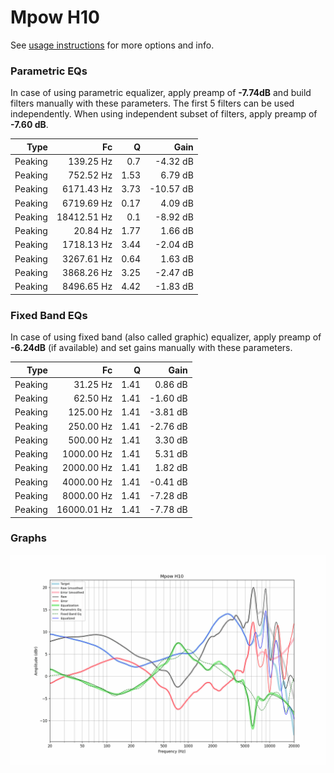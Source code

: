 # Mpow H10
See [usage instructions](https://github.com/jaakkopasanen/AutoEq#usage) for more options and info.

### Parametric EQs
In case of using parametric equalizer, apply preamp of **-7.74dB** and build filters manually
with these parameters. The first 5 filters can be used independently.
When using independent subset of filters, apply preamp of **-7.60 dB**.

| Type    | Fc          |    Q | Gain      |
|--------:|------------:|-----:|----------:|
| Peaking | 139.25 Hz   | 0.7  | -4.32 dB  |
| Peaking | 752.52 Hz   | 1.53 | 6.79 dB   |
| Peaking | 6171.43 Hz  | 3.73 | -10.57 dB |
| Peaking | 6719.69 Hz  | 0.17 | 4.09 dB   |
| Peaking | 18412.51 Hz | 0.1  | -8.92 dB  |
| Peaking | 20.84 Hz    | 1.77 | 1.66 dB   |
| Peaking | 1718.13 Hz  | 3.44 | -2.04 dB  |
| Peaking | 3267.61 Hz  | 0.64 | 1.63 dB   |
| Peaking | 3868.26 Hz  | 3.25 | -2.47 dB  |
| Peaking | 8496.65 Hz  | 4.42 | -1.83 dB  |

### Fixed Band EQs
In case of using fixed band (also called graphic) equalizer, apply preamp of **-6.24dB**
(if available) and set gains manually with these parameters.

| Type    | Fc          |    Q | Gain     |
|--------:|------------:|-----:|---------:|
| Peaking | 31.25 Hz    | 1.41 | 0.86 dB  |
| Peaking | 62.50 Hz    | 1.41 | -1.60 dB |
| Peaking | 125.00 Hz   | 1.41 | -3.81 dB |
| Peaking | 250.00 Hz   | 1.41 | -2.76 dB |
| Peaking | 500.00 Hz   | 1.41 | 3.30 dB  |
| Peaking | 1000.00 Hz  | 1.41 | 5.31 dB  |
| Peaking | 2000.00 Hz  | 1.41 | 1.82 dB  |
| Peaking | 4000.00 Hz  | 1.41 | -0.41 dB |
| Peaking | 8000.00 Hz  | 1.41 | -7.28 dB |
| Peaking | 16000.01 Hz | 1.41 | -7.78 dB |

### Graphs
![](./Mpow%20H10.png)